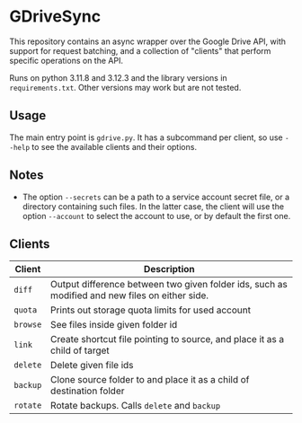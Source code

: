 # GDriveSync

This repository contains an async wrapper over the Google Drive API,
with support for request batching, and a collection of "clients" that
perform specific operations on the API.

Runs on python 3.11.8 and 3.12.3 and the library versions in `requirements.txt`. Other
versions may work but are not tested.

## Usage

The main entry point is `gdrive.py`. It has a subcommand per client, so use
`--help` to see the available clients and their options.

## Notes

- The option `--secrets` can be a path to a service account secret file, or a
  directory containing such files. In the latter case, the client will use the
  option `--account` to select the account to use, or by default the first one.

## Clients


| Client      | Description                                                                                     |
|-------------|-------------------------------------------------------------------------------------------------|
| `diff`      | Output difference between two given folder ids, such as modified and new files on either side.  |
| `quota`     | Prints out storage quota limits for used account                                                |
| `browse`    | See files inside given folder id                                                                |
| `link`      | Create shortcut file pointing to source, and place it as a child of target                      |
| `delete`    | Delete given file ids                                                                           |
| `backup`    | Clone source folder to and place it as a child of destination folder                            |
| `rotate`    | Rotate backups. Calls `delete` and `backup`                                                     |


